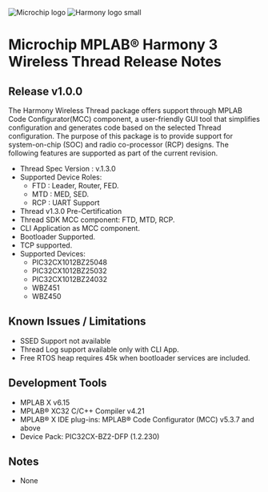 ﻿![Microchip logo](https://raw.githubusercontent.com/wiki/Microchip-MPLAB-Harmony/Microchip-MPLAB-Harmony.github.io/images/microchip_logo.png)
![Harmony logo small](https://raw.githubusercontent.com/wiki/Microchip-MPLAB-Harmony/Microchip-MPLAB-Harmony.github.io/images/microchip_mplab_harmony_logo_small.png)

# Microchip MPLAB® Harmony 3 Wireless Thread Release Notes

## Release v1.0.0

The Harmony Wireless Thread package offers support through MPLAB Code Configurator(MCC) component, a user-friendly GUI tool that simplifies configuration and generates code based on the selected Thread
configuration. The purpose of this package is to provide support for system-on-chip (SOC) and radio co-processor (RCP) designs.
The following features are supported as part of the current revision.

-  Thread Spec Version : v.1.3.0
-  Supported Device Roles:
    - FTD : Leader, Router, FED.
    - MTD : MED, SED.
    - RCP : UART Support
-  Thread v1.3.0 Pre-Certification
-  Thread SDK MCC component: FTD, MTD, RCP.
-  CLI Application as MCC component.
-  Bootloader Supported.
-  TCP supported.
-  Supported Devices:
    - PIC32CX1012BZ25048
    - PIC32CX1012BZ25032
    - PIC32CX1012BZ24032
    - WBZ451
    - WBZ450


## Known Issues / Limitations

-   SSED Support not available
-   Thread Log support available only with CLI App.
-   Free RTOS heap requires 45k when bootloader services are included.


## Development Tools
-   MPLAB X v6.15
-   MPLAB® XC32 C/C++ Compiler v4.21
-   MPLAB® X IDE plug-ins: MPLAB® Code Configurator (MCC) v5.3.7 and above
-   Device Pack: PIC32CX-BZ2-DFP (1.2.230)

## Notes
-   None
